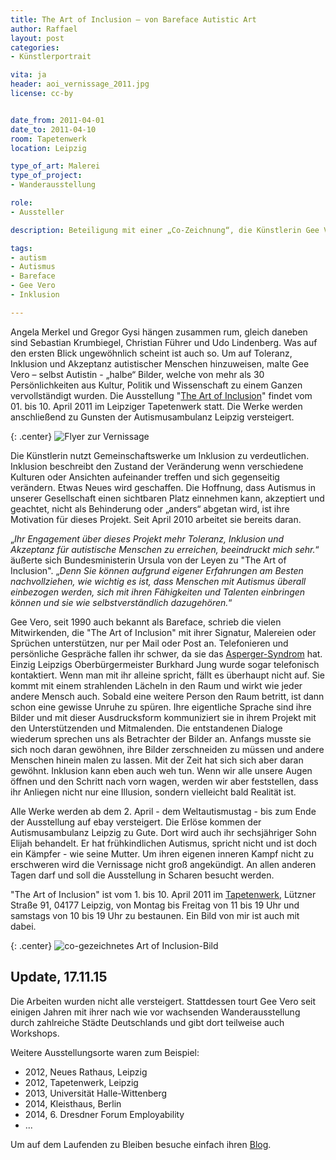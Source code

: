 ```yaml
---
title: The Art of Inclusion – von Bareface Autistic Art
author: Raffael
layout: post
categories:
- Künstlerportrait

vita: ja
header: aoi_vernissage_2011.jpg
license: cc-by


date_from: 2011-04-01
date_to: 2011-04-10
room: Tapetenwerk
location: Leipzig

type_of_art: Malerei
type_of_project:
- Wanderausstellung

role:
- Aussteller

description: Beteiligung mit einer „Co-Zeichnung“, die Künstlerin Gee Vero versucht mit dem Ausstellungsprojekt „The Art of Inclusion“ des Verständnis von und mit Autismus stärker in den Mittelpunkt der Gesellschaft zu rücken

tags:
- autism
- Autismus
- Bareface
- Gee Vero
- Inklusion

---
```


Angela Merkel und Gregor Gysi hängen zusammen rum, gleich daneben sind Sebastian Krumbiegel, Christian Führer und Udo Lindenberg. Was auf den ersten Blick ungewöhnlich scheint ist auch so. Um auf Toleranz, Inklusion und Akzeptanz autistischer Menschen hinzuweisen, malte Gee Vero – selbst Autistin - „halbe“ Bilder, welche von mehr als 30 Persönlichkeiten aus Kultur, Politik und Wissenschaft zu einem Ganzen vervollständigt wurden. Die Ausstellung "[The Art of Inclusion][4]" findet vom 01. bis 10. April 2011 im Leipziger Tapetenwerk statt. Die Werke werden anschließend zu Gunsten der Autismusambulanz Leipzig versteigert.

<!--more-->

{: .center}
![Flyer zur Vernissage]({{site.imgpath}}/art-of-inclusion_flyer02.jpg)

Die Künstlerin nutzt Gemeinschaftswerke um Inklusion zu verdeutlichen. Inklusion beschreibt den Zustand der Veränderung wenn verschiedene Kulturen oder Ansichten aufeinander treffen und sich gegenseitig verändern. Etwas Neues wird geschaffen. Die Hoffnung, dass Autismus in unserer Gesellschaft einen sichtbaren Platz einnehmen kann, akzeptiert und geachtet, nicht als Behinderung oder „anders“ abgetan wird, ist ihre Motivation für dieses Projekt. Seit April 2010 arbeitet sie bereits daran.

„*Ihr Engagement über dieses Projekt mehr Toleranz, Inklusion und Akzeptanz für autistische Menschen zu erreichen, beeindruckt mich sehr.*“ äußerte sich Bundesministerin Ursula von der Leyen zu "The Art of Inclusion". „*Denn Sie können aufgrund eigener Erfahrungen am Besten nachvollziehen, wie wichtig es ist, dass Menschen mit Autismus überall einbezogen werden, sich mit ihren Fähigkeiten und Talenten einbringen können und sie wie selbstverständlich dazugehören.*“

Gee Vero, seit 1990 auch bekannt als Bareface, schrieb die vielen Mitwirkenden, die "The Art of Inclusion" mit ihrer Signatur, Malereien oder Sprüchen unterstützen, nur per Mail oder Post an. Telefonieren und persönliche Gespräche fallen ihr schwer, da sie das [Asperger-Syndrom][1] hat. Einzig Leipzigs Oberbürgermeister Burkhard Jung wurde sogar telefonisch kontaktiert. Wenn man mit ihr alleine spricht, fällt es überhaupt nicht auf. Sie kommt mit einem strahlenden Lächeln in den Raum und wirkt wie jeder andere Mensch auch. Sobald eine weitere Person den Raum betritt, ist dann schon eine gewisse Unruhe zu spüren. Ihre eigentliche Sprache sind ihre Bilder und mit dieser Ausdrucksform kommuniziert sie in ihrem Projekt mit den Unterstützenden und Mitmalenden. Die entstandenen Dialoge wiederum sprechen uns als Betrachter der Bilder an. Anfangs musste sie sich noch daran gewöhnen, ihre Bilder zerschneiden zu müssen und andere Menschen hinein malen zu lassen. Mit der Zeit hat sich sich aber daran gewöhnt. Inklusion kann eben auch weh tun. Wenn wir alle unsere Augen öffnen und den Schritt nach vorn wagen, werden wir aber feststellen, dass ihr Anliegen nicht nur eine Illusion, sondern vielleicht bald Realität ist.

Alle Werke werden ab dem 2. April - dem Weltautismustag - bis zum Ende der Ausstellung auf ebay versteigert. Die Erlöse kommen der Autismusambulanz Leipzig zu Gute. Dort wird auch ihr sechsjähriger Sohn Elijah behandelt. Er hat frühkindlichen Autismus, spricht nicht und ist doch ein Kämpfer - wie seine Mutter. Um ihren eigenen inneren Kampf nicht zu erschweren wird die Vernissage nicht groß angekündigt. An allen anderen Tagen darf und soll die Ausstellung in Scharen besucht werden.

"The Art of Inclusion" ist vom 1. bis 10. April 2011 im [Tapetenwerk][3], Lützner Straße 91, 04177 Leipzig, von Montag bis Freitag von 11 bis 19 Uhr und samstags von 10 bis 19 Uhr zu bestaunen. Ein Bild von mir ist auch mit dabei.

{: .center}
![co-gezeichnetes Art of Inclusion-Bild]({{site.imgpath}}/art-of-inclusion_raffaeljesche.jpg)


## Update, 17.11.15

Die Arbeiten wurden nicht alle versteigert. Stattdessen tourt Gee Vero seit einigen Jahren mit ihrer nach wie vor wachsenden Wanderausstellung durch zahlreiche Städte Deutschlands und gibt dort teilweise auch Workshops.

Weitere Ausstellungsorte waren zum Beispiel:

- 2012, Neues Rathaus, Leipzig
- 2012, Tapetenwerk,	Leipzig
- 2013, Universität Halle-Wittenberg
- 2014, Kleisthaus, Berlin
- 2014, 6. Dresdner Forum Employability
- ...

Um auf dem Laufenden zu Bleiben besuche einfach ihren [Blog][4].

 [1]: http://de.wikipedia.org/wiki/Asperger-Syndrom "Wikipedia-Artikel zum Asperger-Syndrom"
 [3]: http://tapetenwerk.de/
 [4]: http://bareface.jimdo.com